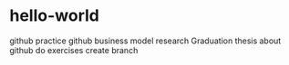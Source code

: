 # hello-world
github practice
github business model research
Graduation thesis about github
do exercises create branch
